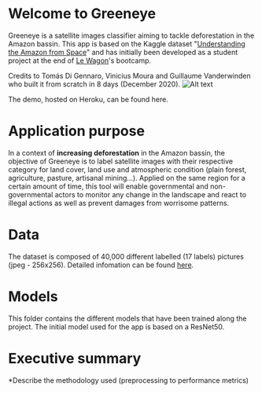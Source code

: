 # Welcome to Greeneye

Greeneye is a satellite images classifier aiming to tackle deforestation in the Amazon bassin. This app is based on the Kaggle dataset "[Understanding the Amazon from Space](https://www.kaggle.com/c/planet-understanding-the-amazon-from-space)" 
and has initially been developed as a student project at the end of [Le Wagon](https://www.lewagon.com/)'s bootcamp.

Credits to Tomás Di Gennaro, Vinicius Moura and Guillaume Vanderwinden who built it from scratch in 8 days (December 2020).
![Alt text](/greeneye/readme_banner.png?raw=true "Title")

The demo, hosted on Heroku, can be found here.

# Application purpose

In a context of **increasing deforestation** in the Amazon bassin, the objective of Greeneye is to label satellite images with their respective category for land cover, land use and atmospheric condition (plain forest, agriculture, pasture, artisanal mining...). Applied on the same region for a certain amount of time, this tool will enable governmental and non-governmental actors to monitor any change in the landscape and react to illegal actions as well as prevent damages from worrisome patterns.


# Data

The dataset is composed of 40,000 different labelled (17 labels) pictures (jpeg - 256x256). Detailed infomation can be found [here](https://www.kaggle.com/c/planet-understanding-the-amazon-from-space/data).

# Models

This folder contains the different models that have been trained along the project. The initial model used for the app is based on a ResNet50.

# Executive summary

*Describe the methodology used (preprocessing to performance metrics)
